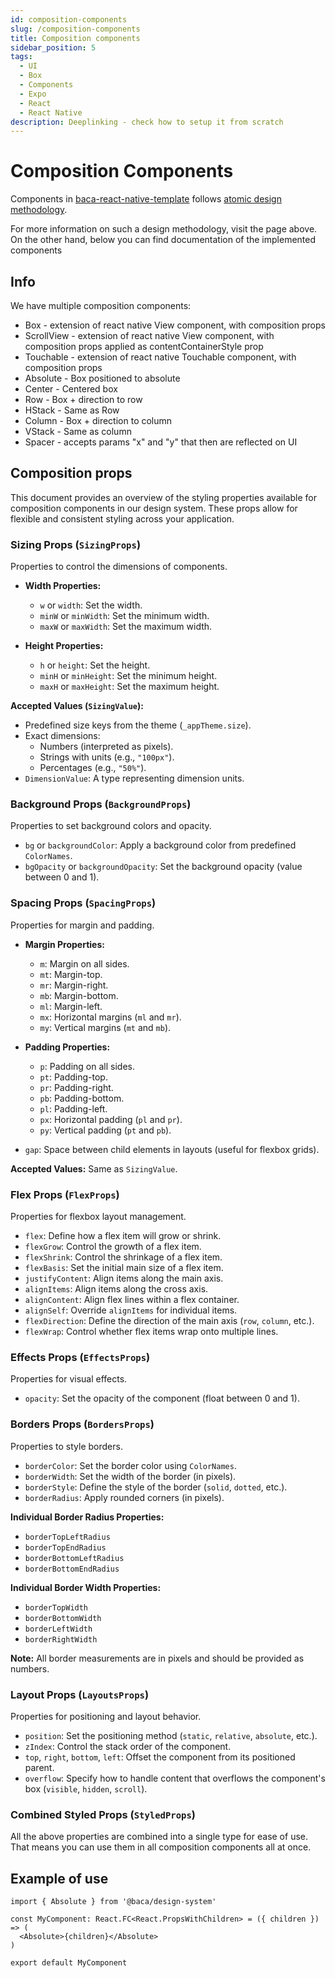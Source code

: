 ```yaml
---
id: composition-components
slug: /composition-components
title: Composition components
sidebar_position: 5
tags:
  - UI
  - Box
  - Components
  - Expo
  - React
  - React Native
description: Deeplinking - check how to setup it from scratch
---
```


# Composition Components

Components in [baca-react-native-template](https://github.com/binarapps/baca-react-native-template) follows [atomic design methodology](https://atomicdesign.bradfrost.com/).

For more information on such a design methodology, visit the page above.
On the other hand, below you can find documentation of the implemented components

## Info

We have multiple composition components:

- Box - extension of react native View component, with composition props
- ScrollView - extension of react native View component, with composition props applied as contentContainerStyle prop
- Touchable - extension of react native Touchable component, with composition props
- Absolute - Box positioned to absolute
- Center - Centered box
- Row - Box + direction to row
- HStack - Same as Row
- Column - Box + direction to column
- VStack - Same as column
- Spacer - accepts params "x" and "y" that then are reflected on UI

## Composition props

This document provides an overview of the styling properties available for composition components in our design system. These props allow for flexible and consistent styling across your application.

### Sizing Props (`SizingProps`)

Properties to control the dimensions of components.

- **Width Properties:**

  - `w` or `width`: Set the width.
  - `minW` or `minWidth`: Set the minimum width.
  - `maxW` or `maxWidth`: Set the maximum width.

- **Height Properties:**
  - `h` or `height`: Set the height.
  - `minH` or `minHeight`: Set the minimum height.
  - `maxH` or `maxHeight`: Set the maximum height.

**Accepted Values (`SizingValue`):**

- Predefined size keys from the theme (`_appTheme.size`).
- Exact dimensions:
  - Numbers (interpreted as pixels).
  - Strings with units (e.g., `"100px"`).
  - Percentages (e.g., `"50%"`).
- `DimensionValue`: A type representing dimension units.

### Background Props (`BackgroundProps`)

Properties to set background colors and opacity.

- `bg` or `backgroundColor`: Apply a background color from predefined `ColorNames`.
- `bgOpacity` or `backgroundOpacity`: Set the background opacity (value between 0 and 1).

### Spacing Props (`SpacingProps`)

Properties for margin and padding.

- **Margin Properties:**

  - `m`: Margin on all sides.
  - `mt`: Margin-top.
  - `mr`: Margin-right.
  - `mb`: Margin-bottom.
  - `ml`: Margin-left.
  - `mx`: Horizontal margins (`ml` and `mr`).
  - `my`: Vertical margins (`mt` and `mb`).

- **Padding Properties:**

  - `p`: Padding on all sides.
  - `pt`: Padding-top.
  - `pr`: Padding-right.
  - `pb`: Padding-bottom.
  - `pl`: Padding-left.
  - `px`: Horizontal padding (`pl` and `pr`).
  - `py`: Vertical padding (`pt` and `pb`).

- `gap`: Space between child elements in layouts (useful for flexbox grids).

**Accepted Values:** Same as `SizingValue`.

### Flex Props (`FlexProps`)

Properties for flexbox layout management.

- `flex`: Define how a flex item will grow or shrink.
- `flexGrow`: Control the growth of a flex item.
- `flexShrink`: Control the shrinkage of a flex item.
- `flexBasis`: Set the initial main size of a flex item.
- `justifyContent`: Align items along the main axis.
- `alignItems`: Align items along the cross axis.
- `alignContent`: Align flex lines within a flex container.
- `alignSelf`: Override `alignItems` for individual items.
- `flexDirection`: Define the direction of the main axis (`row`, `column`, etc.).
- `flexWrap`: Control whether flex items wrap onto multiple lines.

### Effects Props (`EffectsProps`)

Properties for visual effects.

- `opacity`: Set the opacity of the component (float between 0 and 1).

### Borders Props (`BordersProps`)

Properties to style borders.

- `borderColor`: Set the border color using `ColorNames`.
- `borderWidth`: Set the width of the border (in pixels).
- `borderStyle`: Define the style of the border (`solid`, `dotted`, etc.).
- `borderRadius`: Apply rounded corners (in pixels).

**Individual Border Radius Properties:**

- `borderTopLeftRadius`
- `borderTopEndRadius`
- `borderBottomLeftRadius`
- `borderBottomEndRadius`

**Individual Border Width Properties:**

- `borderTopWidth`
- `borderBottomWidth`
- `borderLeftWidth`
- `borderRightWidth`

**Note:** All border measurements are in pixels and should be provided as numbers.

### Layout Props (`LayoutsProps`)

Properties for positioning and layout behavior.

- `position`: Set the positioning method (`static`, `relative`, `absolute`, etc.).
- `zIndex`: Control the stack order of the component.
- `top`, `right`, `bottom`, `left`: Offset the component from its positioned parent.
- `overflow`: Specify how to handle content that overflows the component's box (`visible`, `hidden`, `scroll`).

### Combined Styled Props (`StyledProps`)

All the above properties are combined into a single type for ease of use. That means you can use them in all composition components all at once.

## Example of use

```tsx
import { Absolute } from '@baca/design-system'

const MyComponent: React.FC<React.PropsWithChildren> = ({ children }) => (
  <Absolute>{children}</Absolute>
)

export default MyComponent
```

